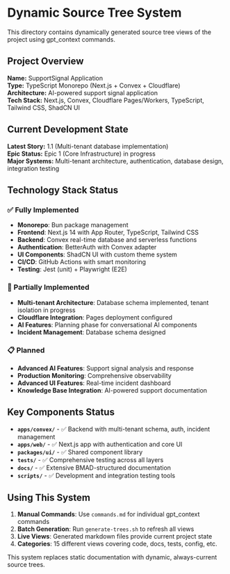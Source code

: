 # Dynamic Source Tree System

This directory contains dynamically generated source tree views of the project using gpt_context commands.

## Project Overview

**Name:** SupportSignal Application  
**Type:** TypeScript Monorepo (Next.js + Convex + Cloudflare)  
**Architecture:** AI-powered support signal application  
**Tech Stack:** Next.js, Convex, Cloudflare Pages/Workers, TypeScript, Tailwind CSS, ShadCN UI

## Current Development State

**Latest Story:** 1.1 (Multi-tenant database implementation)  
**Epic Status:** Epic 1 (Core Infrastructure) in progress  
**Major Systems:** Multi-tenant architecture, authentication, database design, integration testing

## Technology Stack Status

### ✅ Fully Implemented

- **Monorepo**: Bun package management
- **Frontend**: Next.js 14 with App Router, TypeScript, Tailwind CSS
- **Backend**: Convex real-time database and serverless functions
- **Authentication**: BetterAuth with Convex adapter
- **UI Components**: ShadCN UI with custom theme system
- **CI/CD**: GitHub Actions with smart monitoring
- **Testing**: Jest (unit) + Playwright (E2E)

### 🔄 Partially Implemented

- **Multi-tenant Architecture**: Database schema implemented, tenant isolation in progress
- **Cloudflare Integration**: Pages deployment configured
- **AI Features**: Planning phase for conversational AI components
- **Incident Management**: Database schema designed

### 📋 Planned

- **Advanced AI Features**: Support signal analysis and response
- **Production Monitoring**: Comprehensive observability
- **Advanced UI Features**: Real-time incident dashboard
- **Knowledge Base Integration**: AI-powered support documentation

## Key Components Status

- **`apps/convex/`** - ✅ Backend with multi-tenant schema, auth, incident management
- **`apps/web/`** - ✅ Next.js app with authentication and core UI
- **`packages/ui/`** - ✅ Shared component library
- **`tests/`** - ✅ Comprehensive testing across all layers
- **`docs/`** - ✅ Extensive BMAD-structured documentation
- **`scripts/`** - ✅ Development and integration testing tools

## Using This System

1. **Manual Commands**: Use `commands.md` for individual gpt_context commands
2. **Batch Generation**: Run `generate-trees.sh` to refresh all views
3. **Live Views**: Generated markdown files provide current project state
4. **Categories**: 15 different views covering code, docs, tests, config, etc.

This system replaces static documentation with dynamic, always-current source trees.